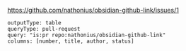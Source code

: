 https://github.com/nathonius/obsidian-github-link/issues/1

```github-query
outputType: table
queryType: pull-request
query: "is:pr repo:nathonius/obsidian-github-link"
columns: [number, title, author, status]
```